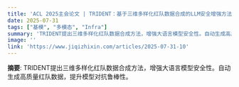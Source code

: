 ```yaml
---
title: 'ACL 2025主会论文 | TRIDENT：基于三维多样化红队数据合成的LLM安全增强方法'
date: 2025-07-31
tags: ["基模", "多模态", "Infra"]
summary: 'TRIDENT提出三维多样化红队数据合成方法，增强大语言模型安全性。自动生成高质量红队数据，提升模型对抗鲁棒性。'
image: ''
link: 'https://www.jiqizhixin.com/articles/2025-07-31-10'
---
```

**摘要**: TRIDENT提出三维多样化红队数据合成方法，增强大语言模型安全性。自动生成高质量红队数据，提升模型对抗鲁棒性。
